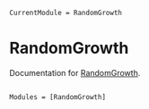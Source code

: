 ```@meta
CurrentModule = RandomGrowth
```

# RandomGrowth

Documentation for [RandomGrowth](https://github.com/simeonschaub/random_growth).

```@index
```

```@autodocs
Modules = [RandomGrowth]
```
